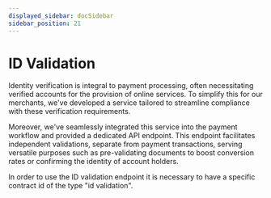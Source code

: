 ```yaml
---
displayed_sidebar: docSidebar
sidebar_position: 21
---
```


# ID Validation

Identity verification is integral to payment processing, often necessitating verified accounts for the provision of online services. To simplify this for our merchants, we've developed a service tailored to streamline compliance with these verification requirements.

Moreover, we've seamlessly integrated this service into the payment workflow and provided a dedicated API endpoint. This endpoint facilitates independent validations, separate from payment transactions, serving versatile purposes such as pre-validating documents to boost conversion rates or confirming the identity of account holders.

In order to use the ID validation endpoint it is necessary to have a specific contract id of the type "id validation".